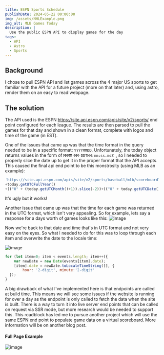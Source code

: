 ```yaml
---
title: ESPN Sports Schedule
publishDate: 2024-05-22 00:00:00
img: /assets/NHLExample.png
img_alt: MLB Games Today
description: |
  Use the public ESPN API to display games for the day
tags:
  - API
  - Astro
  - Sports
---
```


## Background

I chose to pull ESPN API and list games across the 4 major US sports to get familiar with the API for a future project (more on that later) and, using astro, render them on an easy to read webpage.

## The solution

The API used is the ESPN https://site.api.espn.com/apis/site/v2/sports/ end point configured for each league. The results are then parsed to pull the games for that day and shown in a clean format, complete with logos and time of the game (in EST).

One of the issues that came up was that the time format in the query needed to be in a specific format: ```YYYYMMDD```. Unfortunately, the today object returns values in the form of ```MMMM-MM-DDTHH:mm:ss.msZ ```, so I needed to properly slice the date up to get it in the proper format that the API accepts. This caused the final api end point to be this monstrosity (using MLB as an example): 

```javascript
'https://site.api.espn.com/apis/site/v2/sports/baseball/mlb/scoreboard?dates='
+today.getUTCFullYear()
+(("0" + (today.getUTCMonth()+1)).slice(-2))+(("0" + today.getUTCDate()).slice(-2)))
```

It's ugly but it works!

Another issue that came up was that the time for each game was returned in the UTC format, which isn't very appealing. So for example, lets say a response for a days worth of games looks like this:
![image](/assets/APIResponseExample.png)

Now we're back to that date and time that's in UTC format and not very easy on the eyes. So what I needed to do for this was to loop through each item and overwrite the date to the locale time:

![image](/assets/forLoop.png)


```javascript
for (let item=0; item < events.length; item++){
	var newDate = new Date(events[item].date);
	[item].date = newDate.toLocaleTimeString([], {
		hour: '2-digit', minute:'2-digit'
  });
}
```

A big drawback of what I've implemented here is that endpoints are called at build time. This means we will see some issues if the website is running for over a day as the endpoint is only called to fetch the data when the site is built. There is a way to turn it into live server end points that can be called on request via SSR mode, but more research would be needed to support this. This roadblock has led me to pursue another project which will use the same ESPN end point to populate game data on a virtual scoreboard. More information will be on another blog post.

#### Full Page Example
![image](/assets/fullPage.jpg)